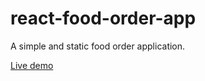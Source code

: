 # react-food-order-app
A simple and static food order application.

[Live demo](https://food-order-mani-ac.netlify.app/)
